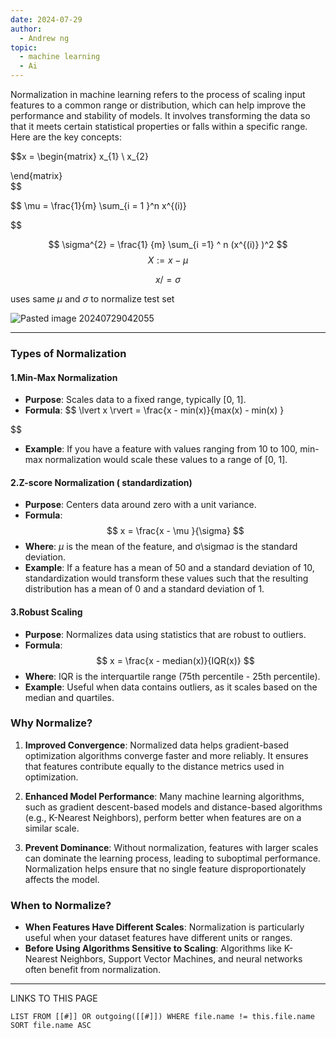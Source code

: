 ```yaml
---
date: 2024-07-29
author:
  - Andrew ng
topic:
  - machine learning
  - Ai
---
```

Normalization in machine learning refers to the process of scaling input features to a common range or distribution, which can help improve the performance and stability of models. It involves transforming the data so that it meets certain statistical properties or falls within a specific range. Here are the key concepts:


$$x = \begin{matrix} x_{1}  \\ x_{2}

\end{matrix}  
$$

$$
\mu = \frac{1}{m} \sum_{i = 1 }^n x^{(i)}

$$

$$
\sigma^{2} = \frac{1} {m} \sum_{i =1} ^ n (x^{(i)} )^2 
$$
$$
X := x - \mu
$$

$$
x / = \sigma
$$

uses same $\mu$ and $\sigma$ to normalize test set 



![Pasted image 20240729042055](Pasted%20image%2020240729042055.png)

---
### Types of Normalization 
#### 1.Min-Max Normalization 
- **Purpose**: Scales data to a fixed range, typically [0, 1].
- **Formula**: 
$$
\lvert x \rvert = \frac{x - min(x)}{max(x) - min(x) }

$$
- **Example**: If you have a feature with values ranging from 10 to 100, min-max normalization would scale these values to a range of [0, 1].
#### 2.Z-score Normalization ( standardization) 
- **Purpose**: Centers data around zero with a unit variance.
- **Formula**: 
$$
x = \frac{x - \mu }{\sigma}
$$
- **Where**: $\mu$ is the mean of the feature, and σ\sigmaσ is the standard deviation.
- **Example**: If a feature has a mean of 50 and a standard deviation of 10, standardization would transform these values such that the resulting distribution has a mean of 0 and a standard deviation of 1.

#### 3.Robust Scaling 
- **Purpose**: Normalizes data using statistics that are robust to outliers.
- **Formula**: 
$$
x = \frac{x - median(x)}{IQR(x)}
$$
- **Where**: IQR is the interquartile range (75th percentile - 25th percentile).
- **Example**: Useful when data contains outliers, as it scales based on the median and quartiles.

### Why Normalize?

1. **Improved Convergence**: Normalized data helps gradient-based optimization algorithms converge faster and more reliably. It ensures that features contribute equally to the distance metrics used in optimization.
    
2. **Enhanced Model Performance**: Many machine learning algorithms, such as gradient descent-based models and distance-based algorithms (e.g., K-Nearest Neighbors), perform better when features are on a similar scale.
    
3. **Prevent Dominance**: Without normalization, features with larger scales can dominate the learning process, leading to suboptimal performance. Normalization helps ensure that no single feature disproportionately affects the model.
    

### When to Normalize?

- **When Features Have Different Scales**: Normalization is particularly useful when your dataset features have different units or ranges.
- **Before Using Algorithms Sensitive to Scaling**: Algorithms like K-Nearest Neighbors, Support Vector Machines, and neural networks often benefit from normalization.

----
LINKS TO THIS PAGE 
```dataview
LIST FROM [[#]] OR outgoing([[#]]) WHERE file.name != this.file.name SORT file.name ASC
```
